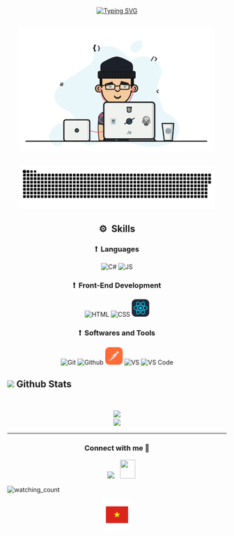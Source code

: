 <p align="center">
<a href="https://git.io/typing-svg"><img src="https://readme-typing-svg.demolab.com/?font=Fira+Code&weight=700&size=23&duration=5003&pause=1000&color=7B04F7&background=FF537800&center=true&vCenter=true&width=435&lines=Hi+%2C+I%27m+Hove+%F0%9F%91%8B" alt="Typing SVG" /></a>
</p>
<p align="center">
  <br><img src="https://github.com/LiMaKen/LiMaKen/blob/d3dc2a569a7690590a2518a36599a1e172973b43/assets/gifs/developer.gif" width="450px">
</p>

<p align="center">
  <br><img src="https://github.com/LiMaKen/LiMaKen/blob/daf73f64f059bef086f510436852f6a96f560054/assets/gifs/snake.svg" width="450px">
</p>
 <h2 align="center">⚙️ &nbsp;Skills</h2>

  <h3 align="center">❗ &nbsp;Languages</h3> 
  <p align="center">
     <img src="https://user-images.githubusercontent.com/64439609/212555599-9b7ae14f-093a-41bf-8cb8-3cdefd418636.png" width="40" height="40" alt="C#"/>
     <img src="https://user-images.githubusercontent.com/64439609/212556085-e6f8391a-6f25-43d5-8bfe-818167047cfb.png" width="40" height="40" alt="JS"/>
 
  </p> 
  <h3 align="center">❗ &nbsp;Front-End Development</h3> 
<p align="center">
   <img src="https://user-images.githubusercontent.com/64439609/212556407-f122dc0e-901c-4df7-960f-29a3b52c5349.png" width="40" height="40" alt="HTML" />
   <img src="https://user-images.githubusercontent.com/64439609/212556203-47a51702-fec1-4275-bafb-6afdea15b092.png" width="40" height="40" alt="CSS" />
  <img src="https://github.com/tandpfun/skill-icons/blob/main/icons/React-Dark.svg" width="40" height="40" alt="reactjs" />
     </p> 
  <h3 align="center">❗ &nbsp;Softwares and Tools</h3> 
  <p align="center">
    <img src="https://user-images.githubusercontent.com/64439609/212556685-de9a7c04-31b0-43b6-af39-7c82ac13b321.png" width="40" height="40" alt="Git"/>
    <img src="https://user-images.githubusercontent.com/64439609/212556741-81407849-82c8-4926-854f-820e8a644375.png" width="40" height="40" alt="Github"/>
    <img src="https://github.com/tandpfun/skill-icons/blob/main/icons/Postman.svg" width="40" height="40" alt="postman"/>
    <img src="https://user-images.githubusercontent.com/64439609/212556816-5f39489d-6cee-4f1c-997f-4d30a391287c.png" width="40" height="40" alt="VS"/>
    <img src="https://user-images.githubusercontent.com/64439609/212556802-77a65ec1-aa71-4272-b603-1a57d1914678.png" width="40" height="40" alt="VS Code"/>
   </p> 






## <img src="https://media.giphy.com/media/iY8CRBdQXODJSCERIr/giphy.gif" width="35"><b> Github Stats </b>
<br>

<div align="center">

![](https://github-readme-stats.vercel.app/api?username=LiMaKen&theme=dracula&hide_border=false&include_all_commits=true&count_private=true)<br/>
![](https://github-readme-streak-stats.herokuapp.com/?user=LiMaKen&theme=dracula&hide_border=false)
	
</a>
</div>

-----

<h3 align="center" >Connect with me 🤝 </h3>

<p align="center">

 <div align="center"  class="icons-social" style="margin-left: 10px;">
        <a style="margin-left: 10px;" target="_blank" href="https://github.com/LiMaKen">
		    <img src="https://img.icons8.com/doodle/40/000000/github--v1.png"></a>
        <a style="margin-left: 10px;" target="_blank" href="mailto:">
		    <img src="https://img.icons8.com/doodle/2x/gmail-new.png" style=" width:35px; height:43px;"></a>
      </div>

</p>

<p align="left"> 
<img src="https://komarev.com/ghpvc/?username=LiMaKen&color=brightgreen" alt="watching_count" />
 </p>

<p align="center">
  <a href="http://forthebadge.com/"><img width="70px"src="https://github.com/LiMaKen/LiMaKen/blob/main/assets/gifs/vn.svg"/></a>
</p>


